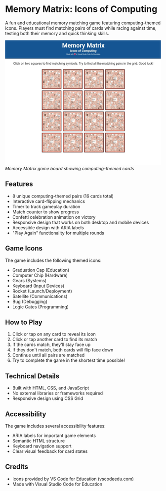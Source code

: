 # Memory Matrix: Icons of Computing

A fun and educational memory matching game featuring computing-themed icons. Players must find matching pairs of cards while racing against time, testing both their memory and quick thinking skills.

![Game Preview](overview.png)
*Memory Matrix game board showing computing-themed cards*

## Features

- 8 unique computing-themed pairs (16 cards total)
- Interactive card-flipping mechanics
- Timer to track gameplay duration
- Match counter to show progress
- Confetti celebration animation on victory
- Responsive design that works on both desktop and mobile devices
- Accessible design with ARIA labels
- "Play Again" functionality for multiple rounds

## Game Icons

The game includes the following themed icons:
- Graduation Cap (Education)
- Computer Chip (Hardware)
- Gears (Systems)
- Keyboard (Input Devices)
- Rocket (Launch/Deployment)
- Satellite (Communications)
- Bug (Debugging)
- Logic Gates (Programming)


## How to Play

1. Click or tap on any card to reveal its icon
2. Click or tap another card to find its match
3. If the cards match, they'll stay face up
4. If they don't match, both cards will flip face down
5. Continue until all pairs are matched
6. Try to complete the game in the shortest time possible!

## Technical Details

- Built with HTML, CSS, and JavaScript
- No external libraries or frameworks required
- Responsive design using CSS Grid




## Accessibility

The game includes several accessibility features:
- ARIA labels for important game elements
- Semantic HTML structure
- Keyboard navigation support
- Clear visual feedback for card states

## Credits

- Icons provided by VS Code for Education (vscodeedu.com)
- Made with Visual Studio Code for Education

